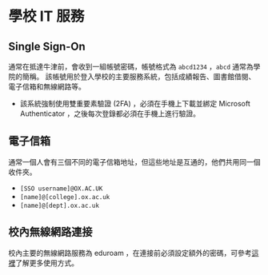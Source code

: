 # 學校 IT 服務

## Single Sign-On
通常在抵達牛津前，會收到一組帳號密碼，帳號格式為 `abcd1234` ，`abcd` 通常為學院的簡稱。
該帳號用於登入學校的主要服務系統，包括成績報告、圖書館借閱、電子信箱和無線網路等。
* 該系統強制使用雙重要素驗證 (2FA) ，必須在手機上下載並綁定 Microsoft Authenticator ，之後每次登錄都必須在手機上進行驗證。

## 電子信箱
通常一個人會有三個不同的電子信箱地址，但這些地址是互通的，他們共用同一個收件夾。
* `[SSO username]@OX.AC.UK`
* `[name]@[college].ox.ac.uk`
* `[name]@[dept].ox.ac.uk`

## 校內無線網路連接
校內主要的無線網路服務為 eduroam ，在連接前必須設定額外的密碼，可參考[這裡](https://help.it.ox.ac.uk/how-to-connect-to-eduroam)了解更多使用方式。
